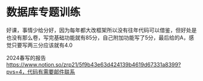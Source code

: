 # 数据库专题训练

好课，事情少给分好，因为每年都大改框架所以没有往年代码可以借鉴，但好处是也没有那么卷，写完基础功能就有85分，自己附加功能写了5分，最后给的A，感觉只要写两三分应该就有4.0

2024春写的报告 https://www.notion.so/zrp21/5f9b43e63d424139b4619d67331a8399?pvs=4，代码有需要邮件联系